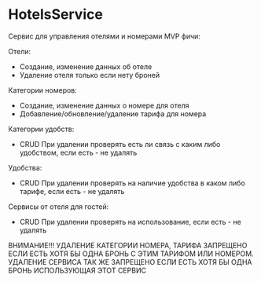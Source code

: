 # HotelsService

Сервис для управления отелями и номерами
MVP фичи:

Отели:
- Создание, изменение данных об отеле
- Удаление отеля только если нету броней

Категории номеров:
- Создание, изменение данных о номере для отеля
- Добавление/обновление/удаление тарифа для номера

Категории удобств:
- CRUD
При удалении проверять есть ли связь с каким либо удобством, если есть - не удалять
  
Удобства:
- CRUD
При удалении проверять на наличие удобства в каком либо тарифе, если есть - не удалять

Сервисы от отеля для гостей:
- CRUD
При удалении проверять на использование, если есть - не удалять

ВНИМАНИЕ!!! УДАЛЕНИЕ КАТЕГОРИИ НОМЕРА, ТАРИФА ЗАПРЕЩЕНО ЕСЛИ ЕСТЬ ХОТЯ БЫ ОДНА БРОНЬ С ЭТИМ ТАРИФОМ ИЛИ НОМЕРОМ. УДАЛЕНИЕ СЕРВИСА ТАК ЖЕ ЗАПРЕЩЕНО ЕСЛИ ЕСТЬ ХОТЯ БЫ ОДНА БРОНЬ ИСПОЛЬЗУЮЩАЯ ЭТОТ СЕРВИС
